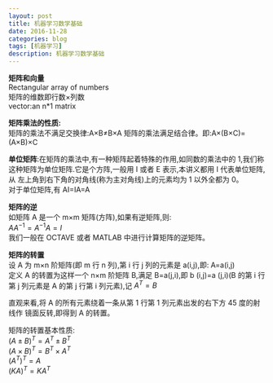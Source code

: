 ```yaml
---
layout: post
title: 机器学习数学基础
date: 2016-11-28
categories: blog
tags: [机器学习]
description: 机器学习数学基础
---
```



**矩阵和向量**     
Rectangular array of numbers    
矩阵的维数即行数×列数       
vector:an n*1 matrix    

**矩阵乘法的性质:**      
矩阵的乘法不满足交换律:A×B≠B×A 矩阵的乘法满足结合律。即:A×(B×C)=(A×B)×C 

**单位矩阵**:在矩阵的乘法中,有一种矩阵起着特殊的作用,如同数的乘法中的 1,我们称
这种矩阵为单位矩阵.它是个方阵,一般用 I 或者 E 表示,本讲义都用 I 代表单位矩阵,从 左上角到右下角的对角线(称为主对角线)上的元素均为 1 以外全都为 0。         
对于单位矩阵,有 AI=IA=A       

**矩阵的逆**    
如矩阵 A 是一个 m×m 矩阵(方阵),如果有逆矩阵,则:    
$AA^{-1}=A^{-1}A=I$     
我们一般在 OCTAVE 或者 MATLAB 中进行计算矩阵的逆矩阵。

**矩阵的转置**      
设 A 为 m×n 阶矩阵(即 m 行 n 列),第 i 行 j 列的元素是 a(i,j),即: A=a(i,j)     
定义 A 的转置为这样一个 n×m 阶矩阵 B,满足 B=a(j,i),即 b (i,j)=a (j,i)(B 的第 i 行第 j 列元素是 A 的第 j 行第 i 列元素),记 $A^T=B$

直观来看,将 A 的所有元素绕着一条从第 1 行第 1 列元素出发的右下方 45 度的射线作 镜面反转,即得到 A 的转置。

矩阵的转置基本性质:     
$(A±B)^T=A^T±B^T$     
$(A×B)^T= B^T×A^T$      
$(A^T)^T=A$     
$(KA)^T=KA^T$        



